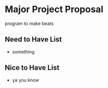 # Major Project Proposal
program to make beats

## Need to Have List
- something

## Nice to Have List
- ya you know
